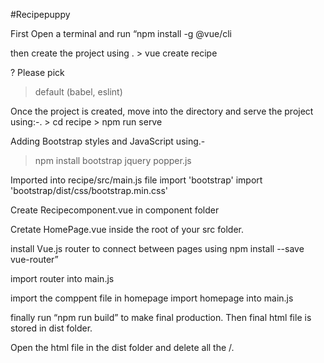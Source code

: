 #Recipepuppy

First Open a terminal and run “npm install -g @vue/cli

then  create the project using .
    > vue create recipe
    
? Please pick 
> default (babel, eslint)

Once the project is created, move into the directory and serve the project using:-. 
      > cd recipe
     > npm run serve

Adding Bootstrap styles and JavaScript using.-
   > npm install bootstrap jquery popper.js

Imported into recipe/src/main.js file 
    import 'bootstrap'
    import 'bootstrap/dist/css/bootstrap.min.css'

Create Recipecomponent.vue in component folder

Cretate HomePage.vue inside the root of your src folder. 

install Vue.js router to connect between pages using 
      npm install --save vue-router”  

import router into main.js

import the comppent file in homepage
import homepage into main.js

finally run “npm run build” to make final production. 
Then  final html file is stored in dist folder. 

Open the html file in the dist folder and delete all the /.  





